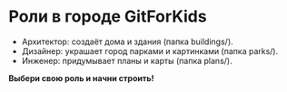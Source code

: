 # Роли в городе GitForKids

- Архитектор: создаёт дома и здания (папка buildings/).
- Дизайнер: украшает город парками и картинками (папка parks/).
- Инженер: придумывает планы и карты (папка plans/).

**Выбери свою роль и начни строить!**
